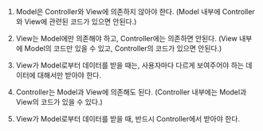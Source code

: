 1. Model은 Controller와 View에 의존하지 않아야 한다. (Model 내부에 Controller와 View에 관련된 코드가 있으면 안된다.)

2. View는 Model에만 의존해야 하고, Controller에는 의존하면 안된다. (View 내부에 Model의 코드만 있을 수 있고, Controller의 코드가 있으면 안된다.)

3. View가 Model로부터 데이터를 받을 때는, 사용자마다 다르게 보여주어야 하는 데이터에 대해서만 받아야 한다.

4. Controller는 Model과 View에 의존해도 된다. (Controller 내부에는 Model과 View의 코드가 있을 수 있다.)

5. View가 Model로부터 데이터를 받을 때, 반드시 Controller에서 받아야 한다.
